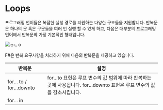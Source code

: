 # Loops

프로그래밍 언어들은 복잡한 실행 경로를 지원하는 다양한 구조들을 지원합니다.
반복문은 하나의 문 혹은 구문들을 여러 번 실행 할 수 있게 하고, 다음은 대부분의 프로그래밍 언어에서 반복문의 가장 기본적인 형태입니다.

![ㅁㄴㅇ](https://www.tutorialspoint.com/fsharp/images/loop_statement.jpg)

F#은 반복 요구사항을 처리하기 위해 다음의 반복문을 제공하고 있습니다.

|반복문|설명|
|---|---|
|for... to / for...downto| for...to 표현은 루프 변수의 값 범위에 따라 반복하는 곳에 사용됩니다. for...downto 표현은 루프 변수의 값을 감소시킵니다.
|for... in|